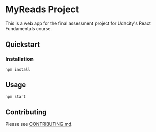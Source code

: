 # MyReads Project

This is a web app for the final assessment project for Udacity's React Fundamentals course.

## Quickstart

### Installation

```
npm install
```

## Usage

```
npm start
```

## Contributing

Please see [CONTRIBUTING.md](CONTRIBUTING.md).
